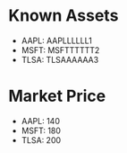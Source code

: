 # Known Assets

- AAPL: AAPLLLLLL1
- MSFT: MSFTTTTTT2
- TLSA: TLSAAAAAA3

# Market Price

- AAPL: 140
- MSFT: 180
- TLSA: 200